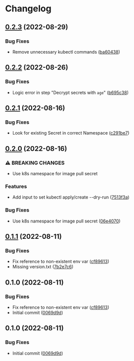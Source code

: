 # Changelog

## [0.2.3](https://github.com/jacobsvante/scaleway-kustomize-deploy-action/compare/v0.2.2...v0.2.3) (2022-08-29)


### Bug Fixes

* Remove unnecessary kubectl commands ([ba60438](https://github.com/jacobsvante/scaleway-kustomize-deploy-action/commit/ba60438c473dd8634eaf5cc6323cce0aef1ab8c1))

## [0.2.2](https://github.com/jacobsvante/scaleway-kustomize-deploy-action/compare/v0.2.1...v0.2.2) (2022-08-26)


### Bug Fixes

* Logic error in step "Decrypt secrets with `age`" ([b695c38](https://github.com/jacobsvante/scaleway-kustomize-deploy-action/commit/b695c382a2b2da252bce0e293164b3a2926c778c))

## [0.2.1](https://github.com/jacobsvante/scaleway-kustomize-deploy-action/compare/v0.2.0...v0.2.1) (2022-08-16)


### Bug Fixes

* Look for existing Secret in correct Namespace ([c291be7](https://github.com/jacobsvante/scaleway-kustomize-deploy-action/commit/c291be79dae49396db130671e1d8e332ab20b080))

## [0.2.0](https://github.com/jacobsvante/scaleway-kustomize-deploy-action/compare/v0.1.1...v0.2.0) (2022-08-16)


### ⚠ BREAKING CHANGES

* Use k8s namespace for image pull secret

### Features

* Add input to set kubectl apply/create --dry-run ([7513f3a](https://github.com/jacobsvante/scaleway-kustomize-deploy-action/commit/7513f3a33974c35e4579e0602c3397c7417ee6d0))


### Bug Fixes

* Use k8s namespace for image pull secret ([06e4070](https://github.com/jacobsvante/scaleway-kustomize-deploy-action/commit/06e407032c85c8857557e77606e795603b616933))

## [0.1.1](https://github.com/jacobsvante/scaleway-kustomize-deploy-action/compare/v0.1.0...v0.1.1) (2022-08-11)


### Bug Fixes

* Fix reference to non-existent env var ([cf89613](https://github.com/jacobsvante/scaleway-kustomize-deploy-action/commit/cf89613c75780f92b046a485c5ed7811b961e0a9))
* Missing version.txt ([7b2e7c6](https://github.com/jacobsvante/scaleway-kustomize-deploy-action/commit/7b2e7c6f8a23c5485d18bd503b613c964bb5b186))

## 0.1.0 (2022-08-11)


### Bug Fixes

* Fix reference to non-existent env var ([cf89613](https://github.com/jacobsvante/scaleway-kustomize-deploy-action/commit/cf89613c75780f92b046a485c5ed7811b961e0a9))
* Initial commit ([0069d9d](https://github.com/jacobsvante/scaleway-kustomize-deploy-action/commit/0069d9dd6e9f3a77ce134387eb961efca7364bb2))

## 0.1.0 (2022-08-11)


### Bug Fixes

* Initial commit ([0069d9d](https://github.com/jacobsvante/scaleway-kustomize-deploy-action/commit/0069d9dd6e9f3a77ce134387eb961efca7364bb2))
